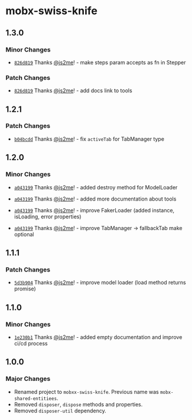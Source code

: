 # mobx-swiss-knife

## 1.3.0

### Minor Changes

- [`826d819`](https://github.com/js2me/mobx-swiss-knife/commit/826d819a06f5143e0b62a60cbcaf241b824e423e) Thanks [@js2me](https://github.com/js2me)! - make steps param accepts as fn in Stepper

### Patch Changes

- [`826d819`](https://github.com/js2me/mobx-swiss-knife/commit/826d819a06f5143e0b62a60cbcaf241b824e423e) Thanks [@js2me](https://github.com/js2me)! - add docs link to tools

## 1.2.1

### Patch Changes

- [`b04bcdd`](https://github.com/js2me/mobx-swiss-knife/commit/b04bcdd78586d60216630331a13208d507662029) Thanks [@js2me](https://github.com/js2me)! - fix `activeTab` for TabManager type

## 1.2.0

### Minor Changes

- [`a043199`](https://github.com/js2me/mobx-swiss-knife/commit/a043199b00dc6972493ecb7b66b48301e9311848) Thanks [@js2me](https://github.com/js2me)! - added destroy method for ModelLoader

- [`a043199`](https://github.com/js2me/mobx-swiss-knife/commit/a043199b00dc6972493ecb7b66b48301e9311848) Thanks [@js2me](https://github.com/js2me)! - added more documentation about tools

- [`a043199`](https://github.com/js2me/mobx-swiss-knife/commit/a043199b00dc6972493ecb7b66b48301e9311848) Thanks [@js2me](https://github.com/js2me)! - improve FakerLoader (added instance, isLoading, error properties)

- [`a043199`](https://github.com/js2me/mobx-swiss-knife/commit/a043199b00dc6972493ecb7b66b48301e9311848) Thanks [@js2me](https://github.com/js2me)! - improve TabManager -> fallbackTab make optional

## 1.1.1

### Patch Changes

- [`5d3b904`](https://github.com/js2me/mobx-swiss-knife/commit/5d3b9041730946e0f3a5bbf60030d9afa6bff1dc) Thanks [@js2me](https://github.com/js2me)! - improve model loader (load method returns promise)

## 1.1.0

### Minor Changes

- [`1e230b1`](https://github.com/js2me/mobx-swiss-knife/commit/1e230b1c0a875313e4e1f9593195ae246b382601) Thanks [@js2me](https://github.com/js2me)! - added empty documentation and improve ci/cd process

## 1.0.0

### Major Changes

- Renamed project to `mobxx-swiss-knife`. Previous name was `mobx-shared-entitiees`.
- Removed `disposer`, `dispose` methods and properties.
- Removed `disposer-util` dependency.
